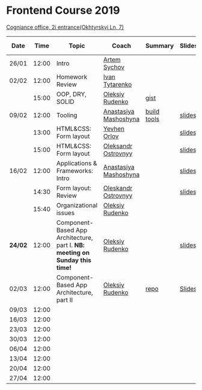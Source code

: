 # Frontend Course 2019

[Cogniance office, 2i entrance(Okhtyrskyi Ln, 7)](https://www.google.com.ua/maps/place/Cogniance/@50.3963947,30.4776268,3a,75y,90t/data=!3m8!1e2!3m6!1sAF1QipNPSOCKpq5A83Q93pCGIVHskp7qsiRMItiL6hRl!2e10!3e12!6shttps:%2F%2Flh5.googleusercontent.com%2Fp%2FAF1QipNPSOCKpq5A83Q93pCGIVHskp7qsiRMItiL6hRl%3Dw203-h152-k-no!7i3264!8i2448!4m5!3m4!1s0x0:0x13cad83c9e96a625!8m2!3d50.396395!4d30.477627)

| Date       | Time  | Topic                                     | Coach                                                   | Summary | Slides | Video                                                                                        | Home task                                                                        |
| ---------- | ----- | ----------------------------------------- | ------------------------------------------------------- | ------- | ------ | -------------------------------------------------------------------------------------------- | -------------------------------------------------------------------------------- |
| 26/01 | 12:00 | Intro                                     | [Artem Sychov](https://github.com/suchov)               |         |        |                                                                                              |                                                                                  |
| 02/02 | 12:00 | Homework Review                           | [Ivan Tytarenko](https://github.com/zonzujiro)          |         |        | [one](https://youtu.be/2Z__VqJZbXg), [two](https://www.youtube.com/watch?v=we4EIK20ZGY&t=1s) |
|            | 15:00 | OOP, DRY, SOLID                           | [Oleksiy Rudenko](https://github.com/OleksiyRudenko)    | [gist](https://gist.github.com/AMashoshyna/b10d21b3444c70568721eff3aa7ed2fc) |        | [one](https://youtu.be/htPKnToX7zY), [two](https://youtu.be/gB5MUfRp1A4)                     | [Popup](https://github.com/kottans/frontend/blob/master/tasks/html-css-popup.md) |
| 09/02 | 12:00 | Tooling                                   | [Anastasiya Mashoshyna](https://github.com/AMashoshyna) | [build tools](https://gist.github.com/AMashoshyna/50b64d4ab4812e232f94f29469a88121)         | [slides](https://docs.google.com/presentation/d/1EoT6X0mE1f5Pd7z0_WEzWRcp7oF3flkbLwM6JMS07Uc/edit?usp=sharing)   |[one](https://youtu.be/ItpdpF_8ZEs), [two](https://youtu.be/q7kboSaNeZc)                     |  [tooling](https://gist.github.com/AMashoshyna/43de334be9737d128d6bfcb14449db7a)                                                          |
|            | 13:00 | HTML&CSS: Form layout                | [Yevhen Orlov](https://github.com/yevhenorlov)          |         | [slides](https://slides.com/yevhenorlov/ux-workshop-kottans/) | [video](https://youtu.be/4MYA3Nocsts)                                                                       |
|            | 15:00 | HTML&CSS: Form layout                | [Oleksandr Ostrovnyy](https://github.com/A-Ostrovnyy)   |         | [slides](https://slides.com/alexander-5/deck/#/) |  [video](https://youtu.be/ZoC759dIObM)                                          |[HTML5 Form](https://github.com/kottans/frontend/blob/master/tasks/html5-forms.md) 
| 16/02 | 12:00 | Applications & Frameworks: Intro          | [Anastasiya Mashoshyna](https://github.com/AMashoshyna)   |         | [slides](https://docs.google.com/presentation/d/1XwwcMY9r_GxEWHJoqKB6JeY9zUmw-_bMhjJfFfTWxo0/edit?usp=sharing)| [one](https://youtu.be/2uSRrXEHfc8)   [two](https://youtu.be/kLt2jX1UX_M)  | [MVC](https://gist.github.com/OleksiyRudenko/3bef70c03a95e7d512619ec87ac82c58)
|            | 14:30 | Form layout: Review                  |  [Oleskandr Ostrovnyy](https://github.com/A-Ostrovnyy)  |         |  [slides](https://slides.com/alexander-5/bad-practices/#/)| [video](https://youtu.be/eTCGaUILyzg)                                                             |
|            | 15:40 | Organizational issues                |  [Oleksiy Rudenko](https://github.com/OleksiyRudenko)  |         |                                 | [video](https://youtu.be/R-ILHT5SfDI)                                                             |
| **24/02** | 12:00 | Component-Based App Architecture, part I. **NB: meeting on Sunday this time!** | [Oleksiy Rudenko](https://github.com/OleksiyRudenko)    |         |  [slides](https://drive.google.com/open?id=1wCKfa8MhBrxx0_MheT6iZxgl8Xa43PC1CjlW7lskGHY) | [video](https://www.youtube.com/watch?v=NQ6xHcQuQe4) | [Create app View](https://gist.github.com/OleksiyRudenko/eae8025d29fe3c22618abf1c7b3f9130)
| 02/03 | 12:00 | Component-Based App Architecture, part II | [Oleksiy Rudenko](https://github.com/OleksiyRudenko)    | [repo](https://github.com/kottans/weather-componental) |[Slides](https://goo.gl/mX8C2H)        | [video1 [6h08m]](https://youtu.be/FcPx2AC77DQ), [video2 [6m]](https://youtu.be/CSpnXeaBomE) | [Homework](https://github.com/kottans/weather-componental/issues/1)
| 09/03 | 12:00 |                                           |                                                         |         |        |                                                                                              |                                                                                  |
| 16/03 | 12:00 |                                           |                                                         |         |        |                                                                                              |                                                                                  |
| 23/03 | 12:00 |                                           |                                                         |         |        |                                                                                              |                                                                                  |
| 30/03 | 12:00 |                                           |                                                         |         |        |                                                                                              |
| 06/04 | 12:00 |                                           |                                                         |         |        |                                                                                              |                                                                                  |  |  |
| 13/04 | 12:00 |
| 20/04 | 12:00 |
| 27/04 | 12:00 |
